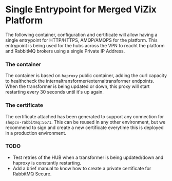 # Single Entrypoint for Merged ViZix Platform

The following container, configuration and certificate will allow having a single entrypoint for HTTP/HTTPS, AMQP/AMQPS for the platform. 
This entrypoint is being used for the hubs across the VPN to reacht the platform and RabbitMQ brokers using a single Private IP Address.

### The container

The container is based on `haproxy` public container, adding the curl capacity to healthcheck the internaltransformer/externaltransformer endpoints. 
When the transformer is being updated or down, this proxy will start restarting every 30 seconds until it's up again. 

### The certificate

The certificate attached has been generated to support any connection for `shopcx-rabbitmq:5671`. This can be reused in any other environment, but we recommend to sign and create a new certificate everytime this is deployed in a production environment. 

### TODO

* Test retries of the HUB when a transformer is being updated/down and haproxy is constantly restarting.
* Add a brief manual to know how to create a private certificate for RabbitMQ Secure.
